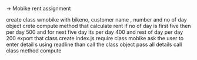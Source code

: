 -> Mobike rent assignment

create class wmobike with bikeno, customer name , number and no of day object
crete compute method that calculate rent
if no of day is first five then per day 500 and for next five day its per day 400 and rest of day per day 200
export that class
create index.js require class mobike
ask the user to enter detail s using readline
than call the class object pass all details
call class method compute